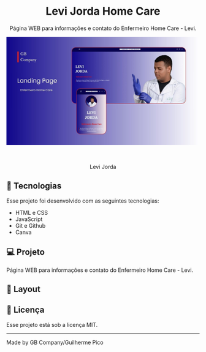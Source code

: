 
<h1 align="center"> Levi Jorda Home Care </h1>

<p align="center">
Página WEB para informações e contato do Enfermeiro Home Care - Levi.
</p>



<p align="center">
  <img alt="Levi Jorda Home Care" src="./assets/levijoradahomecare.jpg">
</p>

<br>
<p align="center">Levi Jorda</p>

## 🚀 Tecnologias

Esse projeto foi desenvolvido com as seguintes tecnologias:

- HTML e CSS
- JavaScript
- Git e Github
- Canva

## 💻 Projeto

Página WEB para informações e contato do Enfermeiro Home Care - Levi.

## 🔖 Layout


## :memo: Licença

Esse projeto está sob a licença MIT.

---

Made by GB Company/Guilherme Pico


